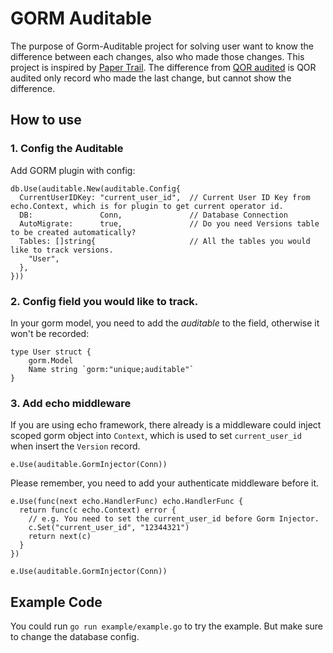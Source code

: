 # GORM Auditable

The purpose of Gorm-Auditable project for solving user want to know the difference between each changes, also who made those changes. This project is inspired by [Paper Trail](https://github.com/paper-trail-gem/paper_trail). The difference from [QOR audited](https://github.com/qor/audited) is QOR audited only record who made the last change, but cannot show the difference.

## How to use

### 1. Config the Auditable

Add GORM plugin with config:

```
db.Use(auditable.New(auditable.Config{
  CurrentUserIDKey: "current_user_id",  // Current User ID Key from echo.Context, which is for plugin to get current operator id.
  DB:               Conn,               // Database Connection
  AutoMigrate:      true,               // Do you need Versions table to be created automatically?
  Tables: []string{                     // All the tables you would like to track versions.
    "User",
  },
}))
```

### 2. Config field you would like to track.
In your gorm model, you need to add the *auditable* to the field, otherwise it won't be recorded:

```
type User struct {
	gorm.Model
	Name string `gorm:"unique;auditable"`
}
```

### 3. Add echo middleware

If you are using echo framework, there already is a middleware could inject scoped gorm object into `Context`, which is used to set `current_user_id` when insert the `Version` record.

```
e.Use(auditable.GormInjector(Conn))
```

Please remember, you need to add your authenticate middleware before it.

```
e.Use(func(next echo.HandlerFunc) echo.HandlerFunc {
  return func(c echo.Context) error {
    // e.g. You need to set the current_user_id before Gorm Injector.
    c.Set("current_user_id", "12344321")
    return next(c)
  }
})

e.Use(auditable.GormInjector(Conn))
```

## Example Code

You could run `go run example/example.go` to try the example. But make sure to change the database config.